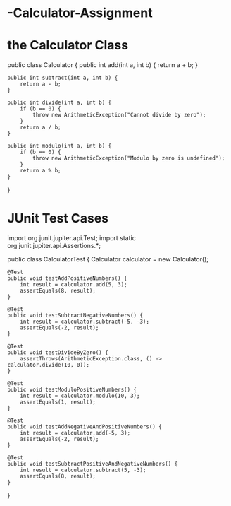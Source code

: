 # -Calculator-Assignment

#  the Calculator Class

public class Calculator {
    public int add(int a, int b) {
        return a + b;
    }

    public int subtract(int a, int b) {
        return a - b;
    }

    public int divide(int a, int b) {
        if (b == 0) {
            throw new ArithmeticException("Cannot divide by zero");
        }
        return a / b;
    }

    public int modulo(int a, int b) {
        if (b == 0) {
            throw new ArithmeticException("Modulo by zero is undefined");
        }
        return a % b;
    }
}




# JUnit Test Cases


import org.junit.jupiter.api.Test;
import static org.junit.jupiter.api.Assertions.*;

public class CalculatorTest {
    Calculator calculator = new Calculator();

    @Test
    public void testAddPositiveNumbers() {
        int result = calculator.add(5, 3);
        assertEquals(8, result);
    }

    @Test
    public void testSubtractNegativeNumbers() {
        int result = calculator.subtract(-5, -3);
        assertEquals(-2, result);
    }

    @Test
    public void testDivideByZero() {
        assertThrows(ArithmeticException.class, () -> calculator.divide(10, 0));
    }

    @Test
    public void testModuloPositiveNumbers() {
        int result = calculator.modulo(10, 3);
        assertEquals(1, result);
    }

    @Test
    public void testAddNegativeAndPositiveNumbers() {
        int result = calculator.add(-5, 3);
        assertEquals(-2, result);
    }

    @Test
    public void testSubtractPositiveAndNegativeNumbers() {
        int result = calculator.subtract(5, -3);
        assertEquals(8, result);
    }
}

